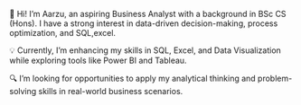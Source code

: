 👋 Hi! I’m Aarzu, an aspiring Business Analyst with a background in BSc CS (Hons). I have a strong interest in data-driven decision-making, process optimization, and SQL,excel.

💡 Currently, I’m enhancing my skills in SQL, Excel, and Data Visualization while exploring tools like Power BI and Tableau.

🔍 I’m looking for opportunities to apply my analytical thinking and problem-solving skills in real-world business scenarios.

<!---
aarzuantil114/aarzuantil114 is a ✨ special ✨ repository because its `README.md` (this file) appears on your GitHub profile.
You can click the Preview link to take a look at your changes.
--->
